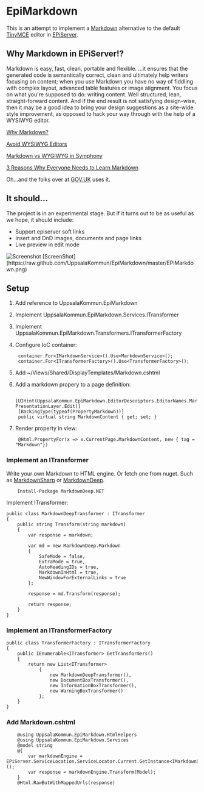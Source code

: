 EpiMarkdown
===========

This is an attempt to implement a [Markdown](http://en.wikipedia.org/wiki/Markdown) alternative to the default [TinyMCE](http://www.tinymce.com) editor in [EPiServer](http://www.episerver.com/).

## Why Markdown in EPiServer!?

Markdown is easy, fast, clean, portable and flexible.
...it ensures that the generated code is semantically correct, clean and ultimately help writers focusing on content; when you use Markdown you have no way of fiddling with complex layout, advanced table features or image alignment. You focus on what you're supposed to do: writing content. Well structured, lean, straight-forward content. And if the end result is not satisfying design-wise, then it may be a good idea to bring your design suggestions as a site-wide style improvement, as opposed to hack your way through with the help of a WYSIWYG editor.

[Why Markdown?](http://brettterpstra.com/2011/08/31/why-markdown-a-two-minute-explanation/)

[Avoid WYSIWYG Editors](http://wiredcraft.com/posts/2011/12/07/avoid-wysiwyg-editors.html)

[Markdown vs WYGIWYG in Symphony](http://jamesmorrish.co.uk/blog/markdown-vs-wysiwyg-in-symphony/)

[3 Reasons Why Everyone Needs to Learn Markdown](http://readwr.it/adg)

Oh...and the folks over at [GOV.UK](http://www.gov.uk) uses it.


## It should...

The project is in an experimental stage. But if it turns out to be as useful as we hope, it should include:

- Support episerver soft links
- Insert and DnD images, documents and page links
- Live preview in edit mode

<img src="https://raw.github.com/UppsalaKommun/EpiMarkdown/master/EPiMarkdown.png" alt="Screenshot" />
[ScreenShot](https://raw.github.com/UppsalaKommun/EpiMarkdown/master/EPiMarkdown.png)

## Setup

1. Add reference to UppsalaKommun.EpiMarkdown
2. Implement UppsalaKommun.EpiMarkdown.Services.ITransformer
3. Implement UppsalaKommun.EpiMarkdown.Transformers.ITransformerFactory
4. Configure IoC container:

        container.For<IMarkdownService>().Use<MarkdownService>();
        container.For<ITransformerFactory>().Use<TransformerFactory>();
        
5. Add ~/Views/Shared/DisplayTemplates/Markdown.cshtml
6. Add a markdown propery to a page definition:

        [UIHint(UppsalaKommun.EpiMarkdown.EditorDescriptors.EditorNames.MarkdownEditor, PresentationLayer.Edit)]
        [BackingType(typeof(PropertyMarkdown))]
        public virtual string MarkdownContent { get; set; }

7. Render property in view:

        @Html.PropertyFor(x => x.CurrentPage.MarkdownContent, new { tag = "Markdown"})

### Implement an ITransformer

Write your own Markdown to HTML engine. Or fetch one from nuget. Such as [MarkdownSharp](http://www.nuget.org/packages/MarkdownSharp/) or [MarkdownDeep](http://www.nuget.org/packages/MarkdownDeep.NET/).

        Install-Package MarkdownDeep.NET

Implement ITransformer:

    public class MarkdownDeepTransformer : ITransformer
    {
        public string Transform(string markdown)
        {
            var response = markdown;

            var md = new MarkdownDeep.Markdown
            {
                SafeMode = false,
                ExtraMode = true,
                AutoHeadingIDs = true,
                MarkdownInHtml = true,
                NewWindowForExternalLinks = true
            };

            response = md.Transform(response);

            return response;
        }
    }

### Implement an ITransformerFactory

    public class TransformerFactory : ITransformerFactory
    {
        public IEnumerable<ITransformer> GetTransformers()
        {
            return new List<ITransformer>
                {
                    new MarkdownDeepTransformer(),
                    new DocumentBoxTransformer(),
                    new InformationBoxTransformer(),
                    new WarningBoxTransformer()
                };
        }
    }

### Add Markdown.cshtml

        @using UppsalaKommun.EpiMarkdown.HtmlHelpers
        @using UppsalaKommun.EpiMarkdown.Services
        @model string
        @{
            var markdownEngine = EPiServer.ServiceLocation.ServiceLocator.Current.GetInstance<IMarkdownService>();
            var response = markdownEngine.Transform(Model);
        }
        @Html.RawButWithMappedUrls(response)
